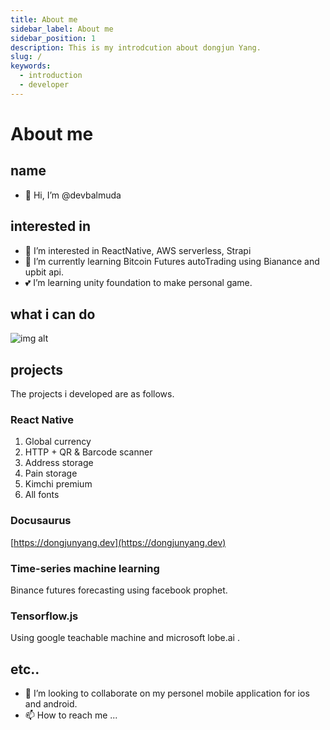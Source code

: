 ```yaml
---
title: About me
sidebar_label: About me
sidebar_position: 1
description: This is my introdcution about dongjun Yang.
slug: /
keywords:
  - introduction
  - developer
---
```


# About me

## name
- 👋 Hi, I’m @devbalmuda

## interested in
- 👀 I’m interested in ReactNative, AWS serverless, Strapi
- 🌱 I’m currently learning Bitcoin Futures autoTrading using Bianance and upbit api.
- 💕 I’m learning unity foundation to make personal game.

## what i can do 

![img alt](/img/spec.png)

## projects

The projects i developed are as follows.

### React Native

1. Global currency
2. HTTP + QR & Barcode scanner
3. Address storage
4. Pain storage
5. Kimchi premium 
6. All fonts

### Docusaurus

[https://dongjunyang.dev](https://dongjunyang.dev)

### Time-series machine learning

Binance futures forecasting using facebook prophet.

### Tensorflow.js

Using google teachable machine and microsoft lobe.ai .

## etc..
- 💞️ I’m looking to collaborate on my personel mobile application for ios and android.
- 📫 How to reach me ...

<!---
devbalmuda/devbalmuda is a ✨ special ✨ repository because its `README.md` (this file) appears on your GitHub profile.
You can click the Preview link to take a look at your changes.
--->
